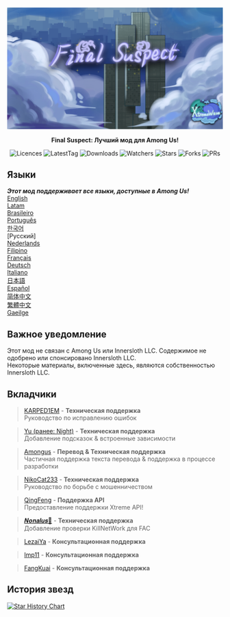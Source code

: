 <div align="center">

![FS-XW](Assets/LogoWithTeam.png)

**Final Suspect: Лучший мод для Among Us!**

<img src="https://badgen.net/github/license/XtremeWave/FinalSuspect" alt="Licences">
<img src="https://badgen.net/github/tag/XtremeWave/FinalSuspect" alt="LatestTag">
<img src="https://badgen.net/github/assets-dl/XtremeWave/FinalSuspect" alt="Downloads">
<img src="https://badgen.net/github/watchers/XtremeWave/FinalSuspect" alt="Watchers">
<img src="https://badgen.net/github/stars/XtremeWave/FinalSuspect/" alt="Stars">
<img src="https://badgen.net/github/forks/XtremeWave/FinalSuspect" alt="Forks">
<img src="https://badgen.net/github/prs/XtremeWave/FinalSuspect" alt="PRs">

</div>

## Языки
***Этот мод поддерживает все языки, доступные в Among Us!***<br>
[English](README.md) <br>
[Latam](README_es_LA.md)<br>
[Brasileiro](README_pt_BR.md)<br>
[Português](README_pt.md)<br>
[한국어](README_ko.md)<br>
[Русский]<br>
[Nederlands](README_nl.md)<br>
[Filipino](README_tl.md)<br>
[Français](README_fr.md)<br>
[Deutsch](README_de.md)<br>
[Italiano](README_it.md)<br>
[日本語](README_ja.md)<br>
[Español](README_es.md)<br>
[简体中文](README_zh.md)<br>
[繁體中文](README_zh_CHT.md)<br>
[Gaeilge](README_ga.md)<br>

## Важное уведомление
Этот мод не связан с Among Us или Innersloth LLC. Содержимое не одобрено или спонсировано Innersloth LLC.<br>
Некоторые материалы, включенные здесь, являются собственностью Innersloth LLC.

## Вкладчики
>[KARPED1EM](https://github.com/KARPED1EM) - **Техническая поддержка**<br>
>Руководство по исправлению ошибок

>[Yu (ранее: Night)](https://github.com/Night-GUA) - **Техническая поддержка**<br>
>Добавление подсказок & встроенные зависимости

>[Amongus](https://github.com/XiezibanWrite) - **Перевод & Техническая поддержка**<br>
>Частичная поддержка текста перевода & поддержка в процессе разработки

>[NikoCat233](https://github.com/NikoCat233) - **Техническая поддержка**<br>
>Руководство по борьбе с мошенничеством

> [QingFeng](https://github.com/QingFeng-awa) - **Поддержка API**<br>
>Предоставление поддержки Xtreme API!

>[𝑵𝒐𝒏𝒂𝒍𝒖𝒔🍥](https://github.com/Reborn5537) - **Техническая поддержка**<br>
>Добавление проверки KillNetWork для FAC

>[LezaiYa](https://github.com/LezaiYa1) - **Консультационная поддержка**

>[Imp11](https://github.com/dabao40) - **Консультационная поддержка**

>[FangKuai](https://github.com/FangKuaiYa) - **Консультационная поддержка**

## История звезд
[![Star History Chart](https://api.star-history.com/svg?repos=XtremeWave/FinalSuspect&type=Date)](https://star-history.com/#XtremeWave/FinalSuspect&Date)